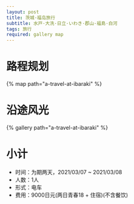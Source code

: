 ```yaml
---
layout: post
title: 茨城·福岛旅行
subtitle: 水戸·大洗·日立·いわき·郡山·福島·白河
tags: 旅行
required: gallery map
---
```


# 路程规划

{% map path="a-travel-at-ibaraki" %}

# 沿途风光

{% gallery path="a-travel-at-ibaraki" %}

# 小计

- 时间：为期两天，2021/03/07 ~ 2021/03/08
- 人数：1人
- 形式：电车
- 费用：9000日元(两日青春18 + 住宿)(不含餐饮)
